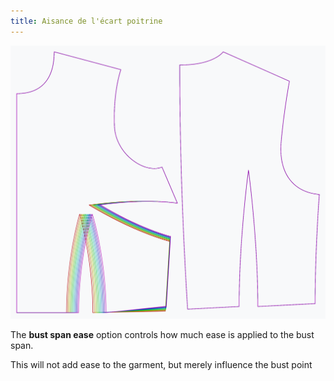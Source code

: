 ```yaml
---
title: Aisance de l'écart poitrine
---
```


![The effect of the bust span ease option on the pattern](sample.png)

The **bust span ease** option controls how much ease is applied to the bust span.

<Note>This will not add ease to the garment, but merely influence the bust point</Note>


